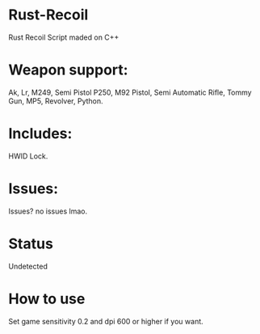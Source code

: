 # Rust-Recoil
Rust Recoil Script maded on C++

# Weapon support:
Ak,
Lr,
M249,
Semi Pistol P250,
M92 Pistol,
Semi Automatic Rifle,
Tommy Gun,
MP5,
Revolver,
Python.

# Includes:
HWID Lock.

# Issues:
Issues? no issues lmao.

# Status
Undetected
# How to use
Set game sensitivity 0.2 and dpi 600 or higher if you want.
